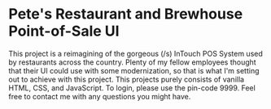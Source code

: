 # Pete's Restaurant and Brewhouse Point-of-Sale UI

This project is a reimagining of the gorgeous (/s) InTouch POS System used by restaurants across the country. Plenty of my fellow employees thought that their UI 
could use with some modernization, so that is what I'm setting out to achieve with this project. This projects purely consists of vanilla HTML, CSS, and JavaScript. 
To login, please use the pin-code 9999. Feel free to contact me with any questions you might have.
